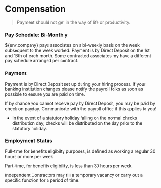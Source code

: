 # Compensation

> Payment should not get in the way of life or productivity.



### Pay Schedule: Bi-Monthly

${env.company} pays associates on a bi-weekly basis on the week subsequent to the week worked. Payment is by Direct Deposit on the 1st and 16th of each month.  Some contracted associates my have a different pay schedule arranged per contract.

### Payment

Payment is by Direct Deposit set up during your hiring process.  If your banking institution changes please notify the payroll folks as soon as possible to ensure you are paid on time.

If by chance you cannot receive pay by Direct Deposit, you may be paid by check on payday.  Communicate with the payroll office if this applies to you! 

- In the event of a statutory holiday falling on the normal checks distribution day, checks will be distributed on the day prior to the statutory holiday.

### Employment Status

Full-time for benefits eligibilty purposes, is defined as working a regular 30 hours or more per week 

Part-time, for benefits eligibility, is less than 30 hours per week.  

Independent Contractors may fill a temporary vacancy or carry out a specific function for a period of time.





